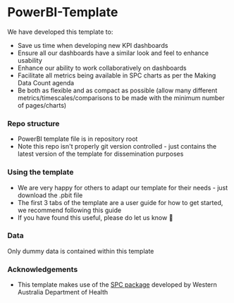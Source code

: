 # PowerBI-Template

We have developed this template to:
* Save us time when developing new KPI dashboards
* Ensure all our dashboards have a similar look and feel to enhance usability
* Enhance our ability to work collaboratively on dashboards
* Facilitate all metrics being available in SPC charts as per the Making Data Count agenda
* Be both as flexible and as compact as possible (allow many different metrics/timescales/comparisons to be made with the minimum number of pages/charts)

### Repo structure
* PowerBI template file is in repository root
* Note this repo isn't properly git version controlled - just contains the latest version of the template for dissemination purposes

### Using the template
* We are very happy for others to adapt our template for their needs - just download the .pbit file
* The first 3 tabs of the template are a user guide for how to get started, we recommend following this guide
* If you have found this useful, please do let us know 🙂

### Data
Only dummy data is contained within this template

### Acknowledgements
* This template makes use of the [SPC package](https://github.com/AUS-DOH-Safety-and-Quality/PowerBI-SPC) developed by Western Australia Department of Health

